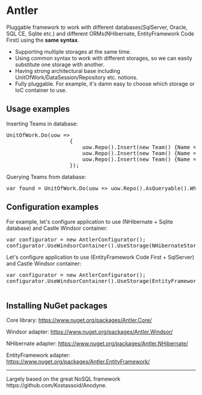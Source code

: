 Antler
======

Pluggable framework to work with different databases(SqlServer, Oracle, SQL CE, Sqlite etc.) and different ORMs(NHibernate, EntityFramework Code First) using the <b>same syntax</b>.

+ Supporting multiple storages at the same time.
+ Using common syntax to work with different storages, so we can easily substitute one storage with another.
+ Having strong architectural base including UnitOfWork/DataSession/Repository etc. notions.
+ Fully pluggable. For example, it's damn easy to choose which storage or IoC container to use.


Usage examples
--------------

Inserting Teams in database:
<pre>
UnitOfWork.Do(uow =>
                    {
                        uow.Repo<Team>().Insert(new Team() {Name = "Penguins", Description = "Hockey"});
                        uow.Repo<Team>().Insert(new Team() {Name = "Capitals", Description = "Hockey"});
                        uow.Repo<Team>().Insert(new Team() {Name = "Nets", Description = "Basketball"});
                    });
</pre>

Querying Teams from database:
<pre>
var found = UnitOfWork.Do(uow => uow.Repo<Team>().AsQueryable().Where(t => t.Description == "Hockey").OrderBy(t => t.Name).ToArray()); 
</pre>

Configuration examples
-----------------------
For example, let's configure application to use (NHibernate + Sqlite database) and Castle Windsor container:
<pre>
var configurator = new AntlerConfigurator();
configurator.UseWindsorContainer().UseStorage(NHibernateStorage.Use.WithDatabaseConfiguration(SQLiteConfiguration.Standard.InMemory()).WithMappings(assemblyWithMappings));
</pre>

Let's configure application to use (EntityFramework Code First + SqlServer) and Castle Windsor container:
<pre>
var configurator = new AntlerConfigurator();
configurator.UseWindsorContainer().UseStorage(EntityFrameworkStorage.Use.WithConnectionString(connectionString)
                                                                      .WithMappings(assemblyWithMappings));
</pre>


Installing NuGet packages
-------------------------
Core library: https://www.nuget.org/packages/Antler.Core/

Windsor adapter: https://www.nuget.org/packages/Antler.Windsor/

NHibernate adapter: https://www.nuget.org/packages/Antler.NHibernate/

EntityFramework adapter: https://www.nuget.org/packages/Antler.EntityFramework/

<hr>
Largely based on the great NoSQL framework https://github.com/Kostassoid/Anodyne.

